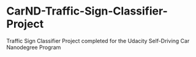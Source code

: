# CarND-Traffic-Sign-Classifier-Project
Traffic Sign Classifier Project completed for the Udacity Self-Driving Car Nanodegree Program

